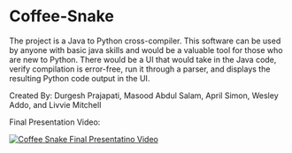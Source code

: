 # Coffee-Snake
The project is a Java to Python cross-compiler. This software can be used by anyone with basic java skills and would be a valuable tool for those who are new to Python. There would be a UI that would take in the Java code, verify compilation is error-free, run it through a parser, and displays the resulting Python code output in the UI.

Created By: Durgesh Prajapati, Masood Abdul Salam, April Simon, Wesley Addo, and Livvie Mitchell


Final Presentation Video:

[![Coffee Snake Final Presentatino Video](https://img.youtube.com/vi/yU2gVFfWfqE/0.jpg)](https://www.youtube.com/watch?v=yU2gVFfWfqE)
